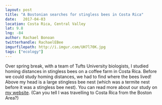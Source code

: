 ```yaml
---
layout: post
title: "A Bostonian searches for stingless bees in Costa Rica"
date:   2017-04-03
location: Costa Rica, Central Valley
lat: 9.8
lng: -84
author: Rachael Bonoan
twitterhandle: RachaelEBee
imgurfilepath: http://i.imgur.com/UH7l70K.jpg
tags: ["ecology"]
---
```

	
Over spring break, with a team of Tufts University biologists, I studied homing distances in stingless bees on a coffee farm in Costa Rica. Before we could study homing distances, we had to find where the bees lived! Above my head is a large stingless bee nest (which was a termite nest before it was a stingless bee nest).  You can read more about our study on [my website](https://www.rachaelebonoan.com/single-post/2017/04/03/Spring-break-in-Costa-Rica). (Can you tell I was travelling to Costa Rica from the Boston Area?)